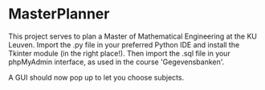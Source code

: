 # MasterPlanner

This project serves to plan a Master of Mathematical Engineering at the KU Leuven.
Import the .py file in your preferred Python IDE and install the Tkinter module (in the right place!).
Then import the .sql file in your phpMyAdmin interface, as used in the course 'Gegevensbanken'.

A GUI should now pop up to let you choose subjects.
